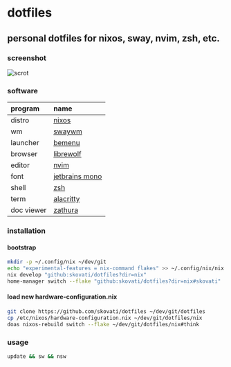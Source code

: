 # dotfiles

## personal dotfiles for nixos, sway, nvim, zsh, etc.

### screenshot
![scrot](https://user-images.githubusercontent.com/49844593/179421461-bac76855-e48e-48cc-bc0f-ca1ec35c770b.png)

### software
| program           | name                                                          |
| :---              | :---                                                          |
| distro            | [nixos](https://nixos.org/)                                   |
| wm                | [swaywm](https://github.com/swaywm/sway)                      |
| launcher          | [bemenu](https://github.com/Cloudef/bemenu)                   |
| browser           | [librewolf](https://librewolf.net/)                           |
| editor            | [nvim](https://neovim.io/)                                    |
| font              | [jetbrains mono](https://github.com/JetBrains/JetBrainsMono)  |
| shell             | [zsh](https://www.zsh.org/)                                   |
| term              | [alacritty](https://github.com/alacritty/alacritty)           |
| doc viewer        | [zathura](https://pwmt.org/projects/zathura/)                 |

### installation

#### bootstrap
```sh
mkdir -p ~/.config/nix ~/dev/git
echo "experimental-features = nix-command flakes" >> ~/.config/nix/nix.conf
nix develop "github:skovati/dotfiles?dir=nix"
home-manager switch --flake "github:skovati/dotfiles?dir=nix#skovati"
```

#### load new hardware-configuration.nix
```sh
git clone https://github.com/skovati/dotfiles ~/dev/git/dotfiles
cp /etc/nixos/hardware-configuration.nix ~/dev/git/dotfiles/nix
doas nixos-rebuild switch --flake ~/dev/git/dotfiles/nix#think
```

### usage
```sh
update && sw && nsw
```
